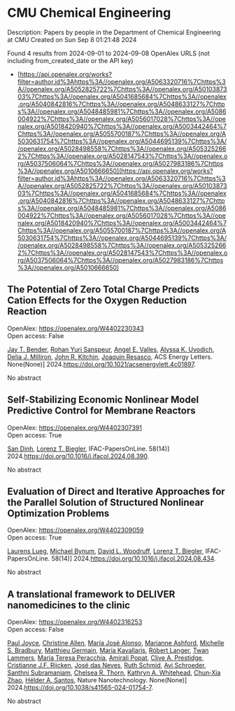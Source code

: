 # CMU Chemical Engineering
Description: Papers by people in the Department of Chemical Engineering at CMU
Created on Sun Sep  8 01:21:48 2024

Found 4 results from 2024-09-01 to 2024-09-08
OpenAlex URLS (not including from_created_date or the API key)
- [https://api.openalex.org/works?filter=author.id%3Ahttps%3A//openalex.org/A5063320716%7Chttps%3A//openalex.org/A5052825722%7Chttps%3A//openalex.org/A5010387303%7Chttps%3A//openalex.org/A5041685684%7Chttps%3A//openalex.org/A5040842816%7Chttps%3A//openalex.org/A5048633127%7Chttps%3A//openalex.org/A5048485981%7Chttps%3A//openalex.org/A5086004922%7Chttps%3A//openalex.org/A5056017028%7Chttps%3A//openalex.org/A5018420940%7Chttps%3A//openalex.org/A5003442464%7Chttps%3A//openalex.org/A5055700187%7Chttps%3A//openalex.org/A5030631754%7Chttps%3A//openalex.org/A5044695139%7Chttps%3A//openalex.org/A5028498558%7Chttps%3A//openalex.org/A5053252662%7Chttps%3A//openalex.org/A5028147543%7Chttps%3A//openalex.org/A5037506064%7Chttps%3A//openalex.org/A5027983186%7Chttps%3A//openalex.org/A5010666650](https://api.openalex.org/works?filter=author.id%3Ahttps%3A//openalex.org/A5063320716%7Chttps%3A//openalex.org/A5052825722%7Chttps%3A//openalex.org/A5010387303%7Chttps%3A//openalex.org/A5041685684%7Chttps%3A//openalex.org/A5040842816%7Chttps%3A//openalex.org/A5048633127%7Chttps%3A//openalex.org/A5048485981%7Chttps%3A//openalex.org/A5086004922%7Chttps%3A//openalex.org/A5056017028%7Chttps%3A//openalex.org/A5018420940%7Chttps%3A//openalex.org/A5003442464%7Chttps%3A//openalex.org/A5055700187%7Chttps%3A//openalex.org/A5030631754%7Chttps%3A//openalex.org/A5044695139%7Chttps%3A//openalex.org/A5028498558%7Chttps%3A//openalex.org/A5053252662%7Chttps%3A//openalex.org/A5028147543%7Chttps%3A//openalex.org/A5037506064%7Chttps%3A//openalex.org/A5027983186%7Chttps%3A//openalex.org/A5010666650)

## The Potential of Zero Total Charge Predicts Cation Effects for the Oxygen Reduction Reaction   

OpenAlex: https://openalex.org/W4402230343    
Open access: False
    
[Jay T. Bender](https://openalex.org/A5030622040), [Rohan Yuri Sanspeur](https://openalex.org/A5071284998), [Angel E. Valles](https://openalex.org/A5106990669), [Alyssa K. Uvodich](https://openalex.org/A5106990670), [Delia J. Milliron](https://openalex.org/A5077085087), [John R. Kitchin](https://openalex.org/A5003442464), [Joaquin Resasco](https://openalex.org/A5018687349), ACS Energy Letters. None(None)] 2024.https://doi.org/10.1021/acsenergylett.4c01897.
    
No abstract    

    

## Self-Stabilizing Economic Nonlinear Model Predictive Control for Membrane Reactors   

OpenAlex: https://openalex.org/W4402307391    
Open access: True
    
[San Dinh](https://openalex.org/A5059801671), [Lorenz T. Biegler](https://openalex.org/A5052825722), IFAC-PapersOnLine. 58(14)] 2024.https://doi.org/10.1016/j.ifacol.2024.08.390.
    
No abstract    

    

## Evaluation of Direct and Iterative Approaches for the Parallel Solution of Structured Nonlinear Optimization Problems   

OpenAlex: https://openalex.org/W4402309059    
Open access: True
    
[Laurens Lueg](https://openalex.org/A5017863327), [Michael Bynum](https://openalex.org/A5031357535), [David L. Woodruff](https://openalex.org/A5071131174), [Lorenz T. Biegler](https://openalex.org/A5052825722), IFAC-PapersOnLine. 58(14)] 2024.https://doi.org/10.1016/j.ifacol.2024.08.434.
    
No abstract    

    

## A translational framework to DELIVER nanomedicines to the clinic   

OpenAlex: https://openalex.org/W4402316253    
Open access: False
    
[Paul Joyce](https://openalex.org/A5050086795), [Christine Allen](https://openalex.org/A5086834252), [Marı́a José Alonso](https://openalex.org/A5018004246), [Marianne Ashford](https://openalex.org/A5061346222), [Michelle S. Bradbury](https://openalex.org/A5060666434), [Matthieu Germain](https://openalex.org/A5104097480), [Maria Kavallaris](https://openalex.org/A5026784302), [Róbert Langer](https://openalex.org/A5042597057), [Twan Lammers](https://openalex.org/A5079522186), [Maria Teresa Peracchia](https://openalex.org/A5081122145), [Amirali Popat](https://openalex.org/A5055486123), [Clive A. Prestidge](https://openalex.org/A5023179049), [Cristianne J.F. Rijcken](https://openalex.org/A5030346672), [José das Neves](https://openalex.org/A5081844747), [Ruth Schmid](https://openalex.org/A5038279504), [Avi Schroeder](https://openalex.org/A5004510357), [Santhni Subramaniam](https://openalex.org/A5014552906), [Chelsea R. Thorn](https://openalex.org/A5000997068), [Kathryn A. Whitehead](https://openalex.org/A5010666650), [Chun‐Xia Zhao](https://openalex.org/A5019914168), [Hélder A. Santos](https://openalex.org/A5071356523), Nature Nanotechnology. None(None)] 2024.https://doi.org/10.1038/s41565-024-01754-7.
    
No abstract    

    
